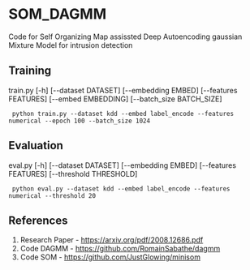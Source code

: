 # SOM_DAGMM
Code for Self Organizing Map assissted Deep Autoencoding gaussian Mixture Model for intrusion detection

## Training

train.py [-h] [--dataset DATASET] [--embedding EMBED] [--features FEATURES] [--embed EMBEDDING] [--batch_size BATCH_SIZE]

` python train.py --dataset kdd --embed label_encode --features numerical --epoch 100 --batch_size 1024`

## Evaluation

eval.py [-h] [--dataset DATASET] [--embedding EMBED] [--features FEATURES] [--threshold THRESHOLD]

` python eval.py --dataset kdd --embed label_encode --features numerical --threshold 20`

## References

1. Research Paper - https://arxiv.org/pdf/2008.12686.pdf
2. Code DAGMM - https://github.com/RomainSabathe/dagmm
3. Code SOM - https://github.com/JustGlowing/minisom